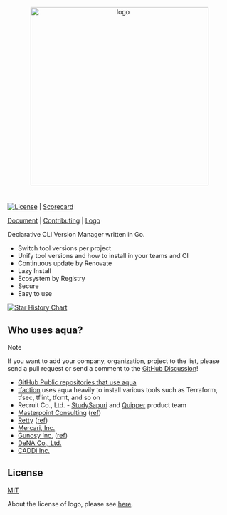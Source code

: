 <p align="center" width="100%">
  <picture>
    <source media="(prefers-color-scheme: dark)" srcset="./logo/aqua_horizontal_white.svg">
    <img src="./logo/aqua_horizontal.svg" alt="logo" width="400">
  </picture>
</p>

#

[![License](http://img.shields.io/badge/license-mit-blue.svg?style=flat-square)](https://raw.githubusercontent.com/aquaproj/aqua/main/LICENSE) | [Scorecard](https://securityscorecards.dev/viewer/?uri=github.com/aquaproj/aqua)

[Document](https://aquaproj.github.io/) | [Contributing](CONTRIBUTING.md) | [Logo](logo)

Declarative CLI Version Manager written in Go.

- Switch tool versions per project
- Unify tool versions and how to install in your teams and CI
- Continuous update by Renovate
- Lazy Install
- Ecosystem by Registry
- Secure
- Easy to use

[![Star History Chart](https://api.star-history.com/svg?repos=aquaproj/aqua&type=Date)](https://star-history.com/#aquaproj/aqua&Date)

## Who uses aqua?

> [!NOTE]
> If you want to add your company, organization, project to the list, please send a pull request or send a comment to the [GitHub Discussion](https://github.com/orgs/aquaproj/discussions/2124)!

- [GitHub Public repositories that use aqua](https://github.com/aquaproj/user-list)
- [tfaction](https://github.com/suzuki-shunsuke/tfaction) uses aqua heavily to install various tools such as Terraform, tfsec, tflint, tfcmt, and so on
- Recruit Co., Ltd. - [StudySapuri](https://brand.studysapuri.jp/) and [Quipper](https://www.quipper.com/) product team
- [Masterpoint Consulting](https://masterpoint.io/) ([ref](https://github.com/orgs/aquaproj/discussions/2124#discussioncomment-6553057))
- [Retty](https://retty.me/) ([ref](https://engineer.retty.me/entry/2022/12/14/130000))
- [Mercari, Inc.](https://about.mercari.com/en/)
- [Gunosy Inc.](https://gunosy.co.jp/en/) ([ref](https://tech.gunosy.io/entry/snyk_iac_reviewdog_aqua_devsecops))
- [DeNA Co., Ltd.](https://dena.com/intl/)
- [CADDi Inc.](https://caddi.com/)

## License

[MIT](LICENSE)

About the license of logo, please see [here](logo/README.md#license).
